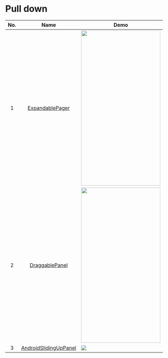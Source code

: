 Pull down
======================
No. | Name | Demo
:---: | :---: | ---
1| [ExpandablePager](https://github.com/Telenav/ExpandablePager) | <img src="https://github.com/Telenav/ExpandablePager/raw/master/gif/expandablepager.gif?token=AMYIVqqzN85dOdOY4DOfk2wC-i8R7RxNks5W1HArwA%3D%3D" width="250" height="490">
2| [DraggablePanel](https://github.com/pedrovgs/DraggablePanel) | <img src="https://github.com/pedrovgs/DraggablePanel/raw/develop/art/screenshot2.gif" width="250" height="490">
3| [AndroidSlidingUpPanel](https://github.com/umano/AndroidSlidingUpPanel) | ![](https://camo.githubusercontent.com/834cfd81ce764457db69dc023e1bd0adf0a8d00d/68747470733a2f2f7261772e6769746875622e636f6d2f756d616e6f2f416e64726f6964536c6964696e67557050616e656c44656d6f2f6d61737465722f736c6964696e67757070616e656c2e706e67)
